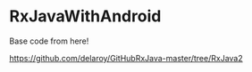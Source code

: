 # RxJavaWithAndroid

Base code from here!

https://github.com/delaroy/GitHubRxJava-master/tree/RxJava2
